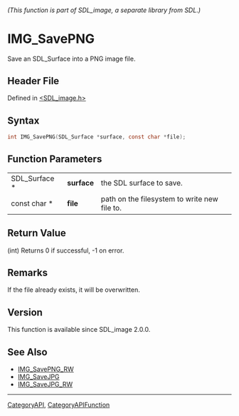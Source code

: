 ###### (This function is part of SDL_image, a separate library from SDL.)
# IMG_SavePNG

Save an SDL_Surface into a PNG image file.

## Header File

Defined in [<SDL_image.h>](https://github.com/libsdl-org/SDL_image/blob/SDL2/include/SDL_image.h)

## Syntax

```c
int IMG_SavePNG(SDL_Surface *surface, const char *file);
```

## Function Parameters

|               |             |                                              |
| ------------- | ----------- | -------------------------------------------- |
| SDL_Surface * | **surface** | the SDL surface to save.                     |
| const char *  | **file**    | path on the filesystem to write new file to. |

## Return Value

(int) Returns 0 if successful, -1 on error.

## Remarks

If the file already exists, it will be overwritten.

## Version

This function is available since SDL_image 2.0.0.

## See Also

- [IMG_SavePNG_RW](IMG_SavePNG_RW)
- [IMG_SaveJPG](IMG_SaveJPG)
- [IMG_SaveJPG_RW](IMG_SaveJPG_RW)

----
[CategoryAPI](CategoryAPI), [CategoryAPIFunction](CategoryAPIFunction)

